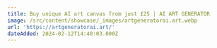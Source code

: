 ```yaml
---
title: Buy unique AI art canvas from just £25 | AI ART GENERATOR
image: /src/content/showcase/_images/artgeneratorai.art.webp
url: 'https://artgeneratorai.art/'
dateAdded: 2024-02-12T14:40:03.000Z
---
```


